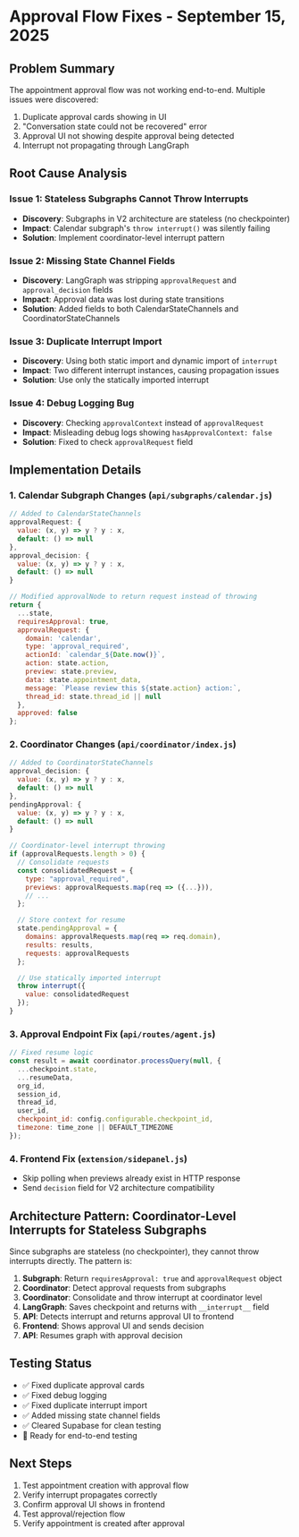 # Approval Flow Fixes - September 15, 2025

## Problem Summary
The appointment approval flow was not working end-to-end. Multiple issues were discovered:
1. Duplicate approval cards showing in UI
2. "Conversation state could not be recovered" error
3. Approval UI not showing despite approval being detected
4. Interrupt not propagating through LangGraph

## Root Cause Analysis

### Issue 1: Stateless Subgraphs Cannot Throw Interrupts
- **Discovery**: Subgraphs in V2 architecture are stateless (no checkpointer)
- **Impact**: Calendar subgraph's `throw interrupt()` was silently failing
- **Solution**: Implement coordinator-level interrupt pattern

### Issue 2: Missing State Channel Fields
- **Discovery**: LangGraph was stripping `approvalRequest` and `approval_decision` fields
- **Impact**: Approval data was lost during state transitions
- **Solution**: Added fields to both CalendarStateChannels and CoordinatorStateChannels

### Issue 3: Duplicate Interrupt Import
- **Discovery**: Using both static import and dynamic import of `interrupt`
- **Impact**: Two different interrupt instances, causing propagation issues
- **Solution**: Use only the statically imported interrupt

### Issue 4: Debug Logging Bug
- **Discovery**: Checking `approvalContext` instead of `approvalRequest`
- **Impact**: Misleading debug logs showing `hasApprovalContext: false`
- **Solution**: Fixed to check `approvalRequest` field

## Implementation Details

### 1. Calendar Subgraph Changes (`api/subgraphs/calendar.js`)
```javascript
// Added to CalendarStateChannels
approvalRequest: {
  value: (x, y) => y ? y : x,
  default: () => null
},
approval_decision: {
  value: (x, y) => y ? y : x,
  default: () => null
}

// Modified approvalNode to return request instead of throwing
return {
  ...state,
  requiresApproval: true,
  approvalRequest: {
    domain: 'calendar',
    type: 'approval_required',
    actionId: `calendar_${Date.now()}`,
    action: state.action,
    preview: state.preview,
    data: state.appointment_data,
    message: `Please review this ${state.action} action:`,
    thread_id: state.thread_id || null
  },
  approved: false
};
```

### 2. Coordinator Changes (`api/coordinator/index.js`)
```javascript
// Added to CoordinatorStateChannels
approval_decision: {
  value: (x, y) => y ? y : x,
  default: () => null
},
pendingApproval: {
  value: (x, y) => y ? y : x,
  default: () => null
}

// Coordinator-level interrupt throwing
if (approvalRequests.length > 0) {
  // Consolidate requests
  const consolidatedRequest = {
    type: "approval_required",
    previews: approvalRequests.map(req => ({...})),
    // ...
  };

  // Store context for resume
  state.pendingApproval = {
    domains: approvalRequests.map(req => req.domain),
    results: results,
    requests: approvalRequests
  };

  // Use statically imported interrupt
  throw interrupt({
    value: consolidatedRequest
  });
}
```

### 3. Approval Endpoint Fix (`api/routes/agent.js`)
```javascript
// Fixed resume logic
const result = await coordinator.processQuery(null, {
  ...checkpoint.state,
  ...resumeData,
  org_id,
  session_id,
  thread_id,
  user_id,
  checkpoint_id: config.configurable.checkpoint_id,
  timezone: time_zone || DEFAULT_TIMEZONE
});
```

### 4. Frontend Fix (`extension/sidepanel.js`)
- Skip polling when previews already exist in HTTP response
- Send `decision` field for V2 architecture compatibility

## Architecture Pattern: Coordinator-Level Interrupts for Stateless Subgraphs

Since subgraphs are stateless (no checkpointer), they cannot throw interrupts directly. The pattern is:

1. **Subgraph**: Return `requiresApproval: true` and `approvalRequest` object
2. **Coordinator**: Detect approval requests from subgraphs
3. **Coordinator**: Consolidate and throw interrupt at coordinator level
4. **LangGraph**: Saves checkpoint and returns with `__interrupt__` field
5. **API**: Detects interrupt and returns approval UI to frontend
6. **Frontend**: Shows approval UI and sends decision
7. **API**: Resumes graph with approval decision

## Testing Status
- ✅ Fixed duplicate approval cards
- ✅ Fixed debug logging
- ✅ Fixed duplicate interrupt import
- ✅ Added missing state channel fields
- ✅ Cleared Supabase for clean testing
- 🔄 Ready for end-to-end testing

## Next Steps
1. Test appointment creation with approval flow
2. Verify interrupt propagates correctly
3. Confirm approval UI shows in frontend
4. Test approval/rejection flow
5. Verify appointment is created after approval